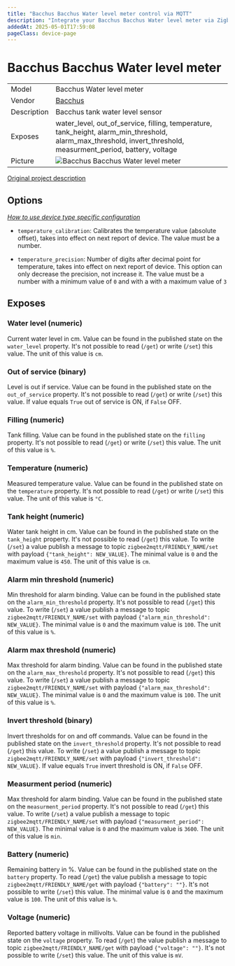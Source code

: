 ```yaml
---
title: "Bacchus Bacchus Water level meter control via MQTT"
description: "Integrate your Bacchus Bacchus Water level meter via Zigbee2MQTT with whatever smart home infrastructure you are using without the vendor's bridge or gateway."
addedAt: 2025-05-01T17:59:08
pageClass: device-page
---
```


<!-- !!!! -->
<!-- ATTENTION: This file is auto-generated through docgen! -->
<!-- You can only edit the "Notes"-Section between the two comment lines "Notes BEGIN" and "Notes END". -->
<!-- Do not use h1 or h2 heading within "## Notes"-Section. -->
<!-- !!!! -->

# Bacchus Bacchus Water level meter

|     |     |
|-----|-----|
| Model | Bacchus Water level meter  |
| Vendor  | [Bacchus](/supported-devices/#v=Bacchus)  |
| Description | Bacchus tank water level sensor |
| Exposes | water_level, out_of_service, filling, temperature, tank_height, alarm_min_threshold, alarm_max_threshold, invert_threshold, measurment_period, battery, voltage |
| Picture | ![Bacchus Bacchus Water level meter](https://www.zigbee2mqtt.io/images/devices/Bacchus-Water-level-meter.png) |


<!-- Notes BEGIN: You can edit here. Add "## Notes" headline if not already present. -->

[Original project description](https://github.com/Bacchus777/Water_level_meter)

<!-- Notes END: Do not edit below this line -->



## Options
*[How to use device type specific configuration](../guide/configuration/devices-groups.md#specific-device-options)*

* `temperature_calibration`: Calibrates the temperature value (absolute offset), takes into effect on next report of device. The value must be a number.

* `temperature_precision`: Number of digits after decimal point for temperature, takes into effect on next report of device. This option can only decrease the precision, not increase it. The value must be a number with a minimum value of `0` and with a with a maximum value of `3`


## Exposes

### Water level (numeric)
Current water level in cm.
Value can be found in the published state on the `water_level` property.
It's not possible to read (`/get`) or write (`/set`) this value.
The unit of this value is `cm`.

### Out of service (binary)
Level is out if service.
Value can be found in the published state on the `out_of_service` property.
It's not possible to read (`/get`) or write (`/set`) this value.
If value equals `True` out of service is ON, if `False` OFF.

### Filling (numeric)
Tank filling.
Value can be found in the published state on the `filling` property.
It's not possible to read (`/get`) or write (`/set`) this value.
The unit of this value is `%`.

### Temperature (numeric)
Measured temperature value.
Value can be found in the published state on the `temperature` property.
It's not possible to read (`/get`) or write (`/set`) this value.
The unit of this value is `°C`.

### Tank height (numeric)
Water tank height in cm.
Value can be found in the published state on the `tank_height` property.
It's not possible to read (`/get`) this value.
To write (`/set`) a value publish a message to topic `zigbee2mqtt/FRIENDLY_NAME/set` with payload `{"tank_height": NEW_VALUE}`.
The minimal value is `0` and the maximum value is `450`.
The unit of this value is `cm`.

### Alarm min threshold (numeric)
Min threshold for alarm binding.
Value can be found in the published state on the `alarm_min_threshold` property.
It's not possible to read (`/get`) this value.
To write (`/set`) a value publish a message to topic `zigbee2mqtt/FRIENDLY_NAME/set` with payload `{"alarm_min_threshold": NEW_VALUE}`.
The minimal value is `0` and the maximum value is `100`.
The unit of this value is `%`.

### Alarm max threshold (numeric)
Max threshold for alarm binding.
Value can be found in the published state on the `alarm_max_threshold` property.
It's not possible to read (`/get`) this value.
To write (`/set`) a value publish a message to topic `zigbee2mqtt/FRIENDLY_NAME/set` with payload `{"alarm_max_threshold": NEW_VALUE}`.
The minimal value is `0` and the maximum value is `100`.
The unit of this value is `%`.

### Invert threshold (binary)
Invert thresholds for on and off commands.
Value can be found in the published state on the `invert_threshold` property.
It's not possible to read (`/get`) this value.
To write (`/set`) a value publish a message to topic `zigbee2mqtt/FRIENDLY_NAME/set` with payload `{"invert_threshold": NEW_VALUE}`.
If value equals `True` invert threshold is ON, if `False` OFF.

### Measurment period (numeric)
Max threshold for alarm binding.
Value can be found in the published state on the `measurment_period` property.
It's not possible to read (`/get`) this value.
To write (`/set`) a value publish a message to topic `zigbee2mqtt/FRIENDLY_NAME/set` with payload `{"measurment_period": NEW_VALUE}`.
The minimal value is `0` and the maximum value is `3600`.
The unit of this value is `min`.

### Battery (numeric)
Remaining battery in %.
Value can be found in the published state on the `battery` property.
To read (`/get`) the value publish a message to topic `zigbee2mqtt/FRIENDLY_NAME/get` with payload `{"battery": ""}`.
It's not possible to write (`/set`) this value.
The minimal value is `0` and the maximum value is `100`.
The unit of this value is `%`.

### Voltage (numeric)
Reported battery voltage in millivolts.
Value can be found in the published state on the `voltage` property.
To read (`/get`) the value publish a message to topic `zigbee2mqtt/FRIENDLY_NAME/get` with payload `{"voltage": ""}`.
It's not possible to write (`/set`) this value.
The unit of this value is `mV`.


